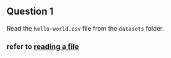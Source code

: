 ## Question 1
Read the `hello-world.csv` file from the `datasets` folder.
### refer to [reading a file](../../duckdb-help/reading-a-file.md)